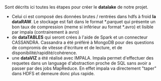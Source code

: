 Sont décrits ici toutes les étapes pour créer le __datalake__ de notre projet. 
- Celui ci est composé des données brutes / rentrées dans hdfs à froid __la dataRAW__. Le stockage est fait dans le format *.parquet qui présente un bon taux de compression (meme si inférieur au format *.avro) et lisible par impala (contrairement à avro)
- de __dataTABLES__ qui seront crées à l'aide de Spark et un connecteur CASSANDRA. Cassandra a été préféré à MongoDB pour des questions de compromis de vitesse d'écriture et de lecture, et de disponibilité/rapidité/cohérence.
- une __dataVIZ__ a été réalisé avec IMPALA. Impala permet d'effectuer des requetes dans un language d'abstraction proche de SQL sans avoir a passer par des jobs MapReduce. En effet impala va directement "taper" dans HDFS et demeure donc plus rapide.
